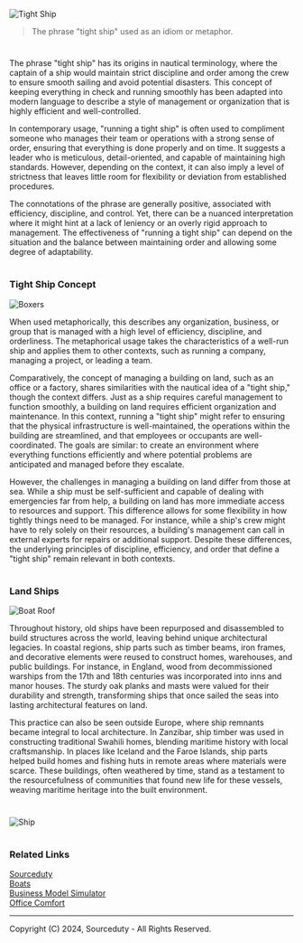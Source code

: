 ![Tight Ship](https://github.com/user-attachments/assets/1b5995ae-ecad-4d16-916f-56b71fdb2c7b)

> The phrase "tight ship" used as an idiom or metaphor.

#

The phrase "tight ship" has its origins in nautical terminology, where the captain of a ship would maintain strict discipline and order among the crew to ensure smooth sailing and avoid potential disasters. This concept of keeping everything in check and running smoothly has been adapted into modern language to describe a style of management or organization that is highly efficient and well-controlled.

In contemporary usage, "running a tight ship" is often used to compliment someone who manages their team or operations with a strong sense of order, ensuring that everything is done properly and on time. It suggests a leader who is meticulous, detail-oriented, and capable of maintaining high standards. However, depending on the context, it can also imply a level of strictness that leaves little room for flexibility or deviation from established procedures.

The connotations of the phrase are generally positive, associated with efficiency, discipline, and control. Yet, there can be a nuanced interpretation where it might hint at a lack of leniency or an overly rigid approach to management. The effectiveness of "running a tight ship" can depend on the situation and the balance between maintaining order and allowing some degree of adaptability. 

#
### Tight Ship Concept

![Boxers](https://github.com/user-attachments/assets/eac5fabf-5300-49e9-b741-9d22fe21916f)

When used metaphorically, this describes any organization, business, or group that is managed with a high level of efficiency, discipline, and orderliness. The metaphorical usage takes the characteristics of a well-run ship and applies them to other contexts, such as running a company, managing a project, or leading a team.

Comparatively, the concept of managing a building on land, such as an office or a factory, shares similarities with the nautical idea of a "tight ship," though the context differs. Just as a ship requires careful management to function smoothly, a building on land requires efficient organization and maintenance. In this context, running a "tight ship" might refer to ensuring that the physical infrastructure is well-maintained, the operations within the building are streamlined, and that employees or occupants are well-coordinated. The goals are similar: to create an environment where everything functions efficiently and where potential problems are anticipated and managed before they escalate.

However, the challenges in managing a building on land differ from those at sea. While a ship must be self-sufficient and capable of dealing with emergencies far from help, a building on land has more immediate access to resources and support. This difference allows for some flexibility in how tightly things need to be managed. For instance, while a ship's crew might have to rely solely on their resources, a building's management can call in external experts for repairs or additional support. Despite these differences, the underlying principles of discipline, efficiency, and order that define a "tight ship" remain relevant in both contexts.

#
### Land Ships

![Boat Roof](https://github.com/user-attachments/assets/0b39b1a2-402f-46f8-81a7-9dc72d633348)

Throughout history, old ships have been repurposed and disassembled to build structures across the world, leaving behind unique architectural legacies. In coastal regions, ship parts such as timber beams, iron frames, and decorative elements were reused to construct homes, warehouses, and public buildings. For instance, in England, wood from decommissioned warships from the 17th and 18th centuries was incorporated into inns and manor houses. The sturdy oak planks and masts were valued for their durability and strength, transforming ships that once sailed the seas into lasting architectural features on land.

This practice can also be seen outside Europe, where ship remnants became integral to local architecture. In Zanzibar, ship timber was used in constructing traditional Swahili homes, blending maritime history with local craftsmanship. In places like Iceland and the Faroe Islands, ship parts helped build homes and fishing huts in remote areas where materials were scarce. These buildings, often weathered by time, stand as a testament to the resourcefulness of communities that found new life for these vessels, weaving maritime heritage into the built environment.

#

![Ship](https://github.com/user-attachments/assets/a2886de7-37a2-47ad-bf8d-21658af64b52)

#
### Related Links

[Sourceduty](https://github.com/sourceduty/sourceduty)
<br>
[Boats](https://github.com/sourceduty/Boats)
<br>
[Business Model Simulator](https://github.com/sourceduty/Business_Model_Simulator)
<br>
[Office Comfort](https://github.com/sourceduty/Office_Comfort)

***
Copyright (C) 2024, Sourceduty - All Rights Reserved.
